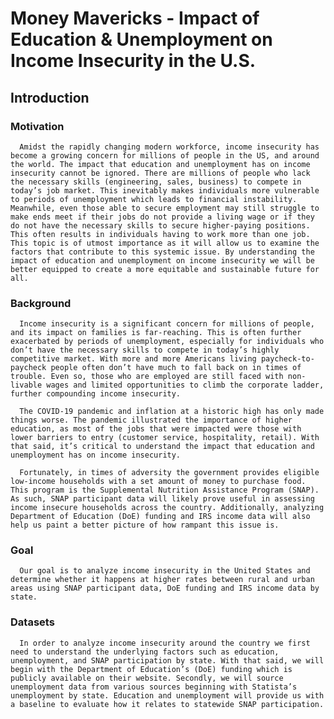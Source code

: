 # Money Mavericks - Impact of Education & Unemployment on Income Insecurity in the U.S.

## Introduction
### **Motivation**
      Amidst the rapidly changing modern workforce, income insecurity has become a growing concern for millions of people in the US, and around the world. The impact that education and unemployment has on income insecurity cannot be ignored. There are millions of people who lack the necessary skills (engineering, sales, business) to compete in today’s job market. This inevitably makes individuals more vulnerable to periods of unemployment which leads to financial instability. Meanwhile, even those able to secure employment may still struggle to make ends meet if their jobs do not provide a living wage or if they do not have the necessary skills to secure higher-paying positions. This often results in individuals having to work more than one job. This topic is of utmost importance as it will allow us to examine the factors that contribute to this systemic issue. By understanding the impact of education and unemployment on income insecurity we will be better equipped to create a more equitable and sustainable future for all.

### **Background**
      Income insecurity is a significant concern for millions of people, and its impact on families is far-reaching. This is often further exacerbated by periods of unemployment, especially for individuals who don’t have the necessary skills to compete in today’s highly competitive market. With more and more Americans living paycheck-to-paycheck people often don’t have much to fall back on in times of trouble. Even so, those who are employed are still faced with non-livable wages and limited opportunities to climb the corporate ladder, further compounding income insecurity. 

      The COVID-19 pandemic and inflation at a historic high has only made things worse. The pandemic illustrated the importance of higher education, as most of the jobs that were impacted were those with lower barriers to entry (customer service, hospitality, retail). With that said, it’s critical to understand the impact that education and unemployment has on income insecurity. 

      Fortunately, in times of adversity the government provides eligible low-income households with a set amount of money to purchase food. This program is the Supplemental Nutrition Assistance Program (SNAP). As such, SNAP participant data will likely prove useful in assessing income insecure households across the country. Additionally, analyzing Department of Education (DoE) funding and IRS income data will also help us paint a better picture of how rampant this issue is.

### **Goal**
      Our goal is to analyze income insecurity in the United States and determine whether it happens at higher rates between rural and urban areas using SNAP participant data, DoE funding and IRS income data by state.

### **Datasets**
      In order to analyze income insecurity around the country we first need to understand the underlying factors such as education, unemployment, and SNAP participation by state. With that said, we will begin with the Department of Education’s (DoE) funding which is publicly available on their website. Secondly, we will source unemployment data from various sources beginning with Statista’s unemployment by state. Education and unemployment will provide us with a baseline to evaluate how it relates to statewide SNAP participation.
